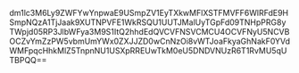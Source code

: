 dm1lc3M6Ly9ZWFYwYnpwaE9USmpZV1EyTXkwMFlXSTFMVFF6WlRFdE9HSmpNQzA1TjJaak9XUTNPVFE1WkRSQU1UUTJMalUyTGpFd09TNHpPRG8yTWpjd05RP3JlbWFya3M9S1ItQ2hhdEdQVCVFNSVCMCU4OCVFNyU5NCVBOCZvYmZzPW5vbmUmYWx0ZXJJZD0wCnNzOi8vWTJoaFkyaGhNakF0YVdWMFpqcHhkMlZ5TnpnNU1USXpRREUwTkM0eU5DNDVNUzR6T1RvMU5qUTBPQQ==
